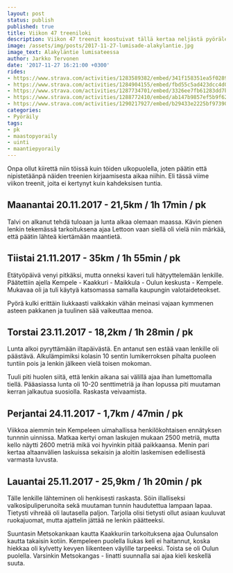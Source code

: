```yaml
---
layout: post
status: publish
published: true
title: Viikon 47 treeniloki
description: Viikon 47 treenit koostuivat tällä kertaa neljästä pyörälenkistä ja yhdestä uintikerrasta. Mikä parasta niin ennätyksiäkin tuli.
image: /assets/img/posts/2017-11-27-lumisade-alakylantie.jpg
image_text: Alakyläntie lumisateessa
author: Jarkko Tervonen
date: '2017-11-27 16:21:00 +0300'
rides:
- https://www.strava.com/activities/1283589382/embed/341f158351ea5f028932714325ab3671ae896673
- https://www.strava.com/activities/1284904155/embed/fbd55c5ad423dcc4d03b2bc281948acbf14f590e
- https://www.strava.com/activities/1287734701/embed/3326ee7fb61283dd7bceab2c95be3dbaa5e208c1
- https://www.strava.com/activities/1288772410/embed/ab147b9857ef5b9f62aa8507d3b6ae39f1948fff
- https://www.strava.com/activities/1290217927/embed/b29433e2225bf973907c348d448d433f0a10fef0
categories:
- Pyöräily
tags:
- pk
- maastopyoraily
- uinti
- maantiepyoraily
---
```

Onpa ollut kiirettä niin töissä kuin töiden ulkopuolella, joten päätin että nipistetäänpä näiden treenien kirjaamisesta aikaa niihin. Eli tässä viime viikon treenit, joita ei kertynyt kuin kahdeksisen tuntia.

<!-- more -->

## Maanantai 20.11.2017 - 21,5km / 1h 17min / pk

Talvi on alkanut tehdä tuloaan ja lunta alkaa olemaan maassa. Kävin pienen lenkin tekemässä tarkoituksena ajaa Lettoon vaan siellä oli vielä niin märkää, että päätin lähteä kiertämään maantietä.

## Tiistai 21.11.2017 - 35km / 1h 55min / pk

Etätyöpäivä venyi pitkäksi, mutta onneksi kaveri tuli hätyyttelemään lenkille. Päätettiin ajella Kempele - Kaakkuri - Maikkula - Oulun keskusta - Kempele. Mukavaa oli ja tuli käytyä katsomassa samalla kaupungin valotaideteokset.

Pyörä kulki erittäin liukkaasti vaikkakin vähän meinasi vajaan kymmenen asteen pakkanen ja tuulinen sää vaikeuttaa menoa.

## Torstai 23.11.2017 - 18,2km / 1h 28min / pk

Lunta alkoi pyryttämään iltapäivästä. En antanut sen estää vaan lenkille oli päästävä. Alkulämpimiksi kolasin 10 sentin lumikerroksen pihalta puoleen tuntiin pois ja lenkin jälkeen vielä toisen mokoman.

Tuuli piti huolen siitä, että lenkin aikana sai välillä ajaa ihan lumettomalla tiellä. Pääasiassa lunta oli 10-20 senttimetriä ja ihan lopussa piti muutaman kerran jalkautua suosiolla. Raskasta veivaamista.

## Perjantai 24.11.2017 - 1,7km / 47min / pk

Viikkoa aiemmin tein Kempeleen uimahallissa henkilökohtaisen ennätyksen tunnnin uinnissa. Matkaa kertyi oman laskujen mukaan 2500 metriä, mutta kello näytti 2600 metriä mikä voi hyvinkin pitää paikkaansa. Menin pari kertaa altaanvälien laskuissa sekaisin ja aloitin laskemisen edellisestä varmasta luvusta.

## Lauantai 25.11.2017 - 25,9km / 1h 20min / pk

Tälle lenkille lähteminen oli henkisesti raskasta. Söin illalliseksi valkosipuliperunoita sekä muutaman tunnin haudutettua lampaan lapaa. Tietysti vihreää oli lautasella paljon. Tarjolla olisi tietysti ollut asiaan kuuluvat ruokajuomat, mutta ajattelin jättää ne lenkin päätteeksi.

Suuntasin Metsokankaan kautta Kaakkuriin tarkoituksena ajaa Oulunsalon kautta takaisin kotiin. Kempeleen puolella liukas keli ei haitannut, koska hiekkaa oli kylvetty kevyen liikenteen väylille tarpeeksi. Toista se oli Oulun puolella. Varsinkin Metsokangas - Iinatti suunnalla sai ajaa kieli keskellä suuta.
